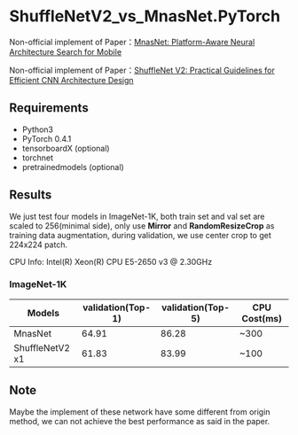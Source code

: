 # ShuffleNetV2_vs_MnasNet.PyTorch

Non-official implement of Paper：[MnasNet: Platform-Aware Neural Architecture Search for Mobile](https://arxiv.org/abs/1807.11626?context=cs.LG)

Non-official implement of Paper：[ShuffleNet V2: Practical Guidelines for Efficient CNN Architecture Design](https://arxiv.org/abs/1807.11164v1)

## Requirements

- Python3
- PyTorch 0.4.1
- tensorboardX (optional)
- torchnet
- pretrainedmodels (optional)

## Results

We just test four models in ImageNet-1K, both train set and val set are scaled to 256(minimal side), only use **Mirror** and **RandomResizeCrop** as training data augmentation, during validation, we use center crop to get 224x224 patch.

CPU Info: Intel(R) Xeon(R) CPU E5-2650 v3 @ 2.30GHz

### ImageNet-1K

Models           | validation(Top-1) | validation(Top-5) | CPU Cost(ms) |
---------------  | ----------------- | ----------------- | ------------ |
MnasNet          | 64.91             | 86.28             | ~300         |
ShuffleNetV2 x1  | 61.83             | 83.99             | ~100         |

## Note

Maybe the implement of these network have some different from origin method, we can not achieve the best performance as said in the paper. 